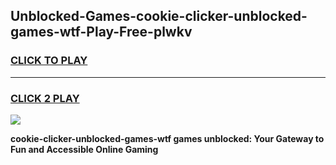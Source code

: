 
## Unblocked-Games-cookie-clicker-unblocked-games-wtf-Play-Free-plwkv
<h3>
<a href="https://premium76.site?title=cookie-clicker-unblocked-games-wtf&ref=09A">CLICK TO PLAY</a></h3>
<hr>

<h3>
<a href="https://premium76.site?title=cookie-clicker-unblocked-games-wtf&ref=09A">CLICK 2 PLAY</a>
  
</h3>

<a href="https://premium76.site?title=cookie-clicker-unblocked-games-wtf&ref=09A"><img src="https://clearcache.store/games.png"></a>


**cookie-clicker-unblocked-games-wtf games unblocked: Your Gateway to Fun and Accessible Online Gaming**

